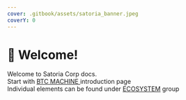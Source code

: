 ```yaml
---
cover: .gitbook/assets/satoria_banner.jpeg
coverY: 0
---
```


# 👋 Welcome!

Welcome to Satoria Corp docs.\
Start with [BTC MACHINE ](welcome/btc-machine.md)introduction page\
Individual elements can be found under [ECOSYSTEM](broken-reference) group

